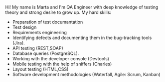 Hi! My name is Marta and I'm QA Engineer with deep knowledge of testing theory and strong desire to grow up.
My hard skills:
- Preparation of test documantation
- Test design
- Requirements engineering
- Identifying defects and documenting them in the bug-tracking tools (Jira).
- API testing (REST,SOAP)
- Database queries (PostgreSQL).
- Working with the developer console (Devtools)
- Mobile testing with the help of sniffers (Charles)
- Layout testing (HTML,CSS)
- Software development methodologies (Waterfall, Agile: Scrum, Kanban)
<!---
Martafx/Martafx is a ✨ special ✨ repository because its `README.md` (this file) appears on your GitHub profile.
You can click the Preview link to take a look at your changes.
--->
